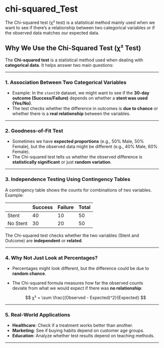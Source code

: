 # chi-squared_Test
The Chi-squared test (χ² test) is a statistical method mainly used when we want to see if there’s a relationship between two categorical variables or if the observed data matches our expected data.


## Why We Use the Chi-Squared Test (χ² Test)

The **Chi-squared test** is a statistical method used when dealing with **categorical data**. It helps answer two main questions:

---

### 1. Association Between Two Categorical Variables

* Example: In the `stent30` dataset, we might want to see if the **30-day outcome (Success/Failure)** depends on whether a **stent was used (Yes/No)**.
* The test checks whether the difference in outcomes is **due to chance** or whether there is a **real relationship** between the variables.

---

### 2. Goodness-of-Fit Test

* Sometimes we have **expected proportions** (e.g., 50% Male, 50% Female), but the observed data might be different (e.g., 40% Male, 60% Female).
* The Chi-squared test tells us whether the observed difference is **statistically significant** or just **random variation**.

---

### 3. Independence Testing Using Contingency Tables

A contingency table shows the counts for combinations of two variables. Example:

|          | Success | Failure | Total |
| -------- | ------- | ------- | ----- |
| Stent    | 40      | 10      | 50    |
| No Stent | 30      | 20      | 50    |

The Chi-squared test checks whether the two variables (Stent and Outcome) are **independent** or **related**.

---

### 4. Why Not Just Look at Percentages?

* Percentages might look different, but the difference could be due to **random chance**.
* The Chi-squared formula measures how far the observed counts deviate from what we would expect if there was **no relationship**:

  $$
  χ² = \sum \frac{(Observed - Expected)^2}{Expected}
  $$

---

### 5. Real-World Applications

* **Healthcare**: Check if a treatment works better than another.
* **Marketing**: See if buying habits depend on customer age groups.
* **Education**: Analyze whether test results depend on teaching methods.

---


